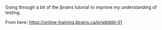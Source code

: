 Going through a bit of the jbrains tutorial to improve my understanding of testing. 

From here: https://online-training.jbrains.ca/p/wbitdd-01
